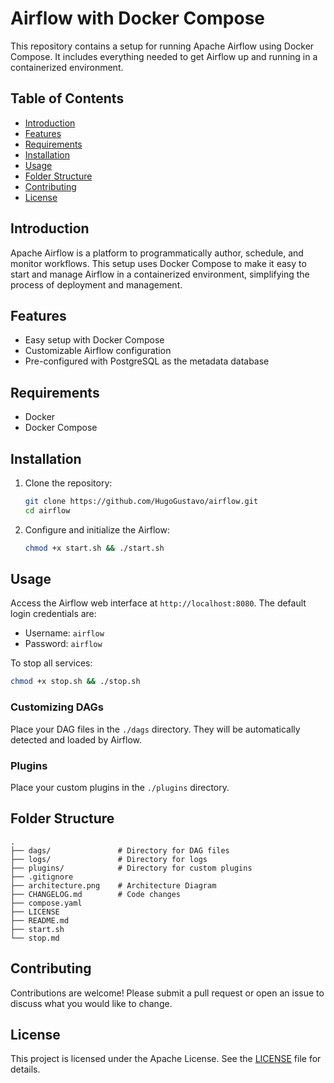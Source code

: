# Airflow with Docker Compose

This repository contains a setup for running Apache Airflow using Docker Compose. It includes everything needed to get Airflow up and running in a containerized environment.

## Table of Contents

- [Introduction](#introduction)
- [Features](#features)
- [Requirements](#requirements)
- [Installation](#installation)
- [Usage](#usage)
- [Folder Structure](#folder-structure)
- [Contributing](#contributing)
- [License](#license)

## Introduction

Apache Airflow is a platform to programmatically author, schedule, and monitor workflows. This setup uses Docker Compose to make it easy to start and manage Airflow in a containerized environment, simplifying the process of deployment and management.

## Features

- Easy setup with Docker Compose
- Customizable Airflow configuration
- Pre-configured with PostgreSQL as the metadata database

## Requirements

- Docker
- Docker Compose

## Installation

1. Clone the repository:

    ```bash
    git clone https://github.com/HugoGustavo/airflow.git
    cd airflow
    ```

2. Configure and initialize the Airflow:

    ```bash
    chmod +x start.sh && ./start.sh
    ```

## Usage

Access the Airflow web interface at `http://localhost:8080`. The default login credentials are:

- Username: `airflow`
- Password: `airflow`

To stop all services:

```bash
chmod +x stop.sh && ./stop.sh
```

### Customizing DAGs

Place your DAG files in the `./dags` directory. They will be automatically detected and loaded by Airflow.

### Plugins

Place your custom plugins in the `./plugins` directory.

## Folder Structure

```
.
├── dags/               # Directory for DAG files
├── logs/               # Directory for logs
├── plugins/            # Directory for custom plugins
├── .gitignore
├── architecture.png    # Architecture Diagram
├── CHANGELOG.md        # Code changes
├── compose.yaml
├── LICENSE
├── README.md
├── start.sh
└── stop.md
```

## Contributing

Contributions are welcome! Please submit a pull request or open an issue to discuss what you would like to change.

## License

This project is licensed under the Apache License. See the [LICENSE](LICENSE) file for details.
